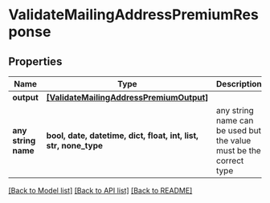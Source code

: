 # ValidateMailingAddressPremiumResponse


## Properties
Name | Type | Description | Notes
------------ | ------------- | ------------- | -------------
**output** | [**[ValidateMailingAddressPremiumOutput]**](ValidateMailingAddressPremiumOutput.md) |  | [optional] 
**any string name** | **bool, date, datetime, dict, float, int, list, str, none_type** | any string name can be used but the value must be the correct type | [optional]

[[Back to Model list]](../README.md#documentation-for-models) [[Back to API list]](../README.md#documentation-for-api-endpoints) [[Back to README]](../README.md)


